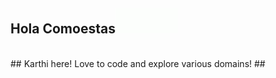 ## Hola Comoestas<img src="/giphy.gif" width="100px" height="40px">
<br />
## Karthi here! Love to code and explore various domains! 
## 
<br />
